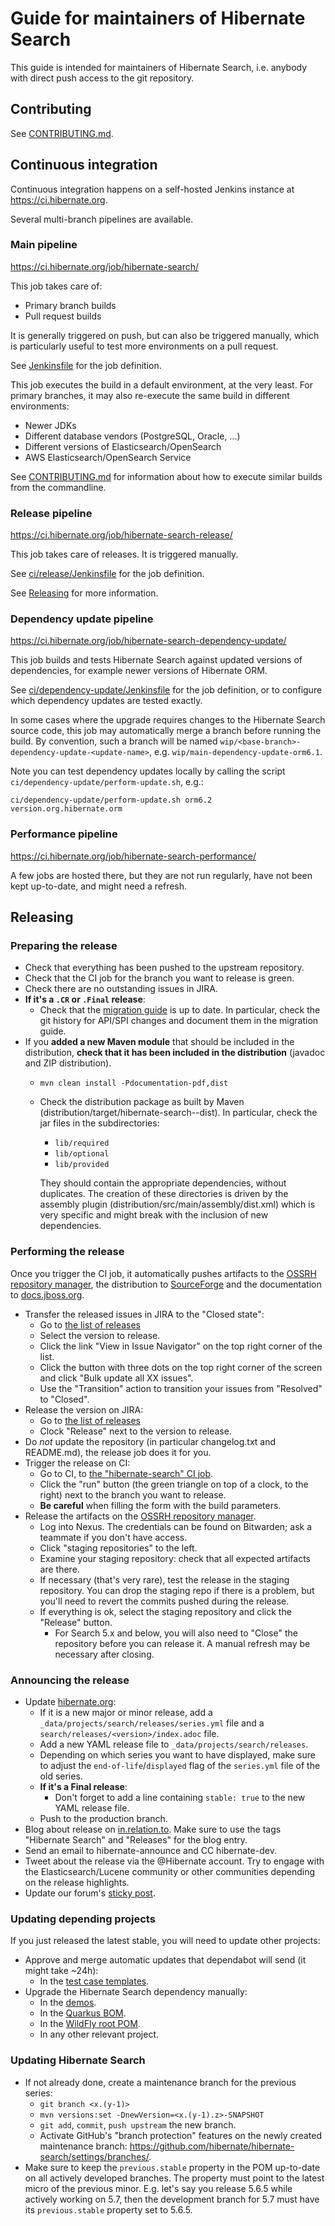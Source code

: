 Guide for maintainers of Hibernate Search
====

This guide is intended for maintainers of Hibernate Search,
i.e. anybody with direct push access to the git repository.

## Contributing

See [CONTRIBUTING.md](CONTRIBUTING.md).

## Continuous integration

Continuous integration happens on a self-hosted Jenkins instance at https://ci.hibernate.org.

Several multi-branch pipelines are available.

### Main pipeline

https://ci.hibernate.org/job/hibernate-search/

This job takes care of:

* Primary branch builds
* Pull request builds

It is generally triggered on push,
but can also be triggered manually,
which is particularly useful to test more environments on a pull request.

See [Jenkinsfile](Jenkinsfile) for the job definition.

This job executes the build in a default environment, at the very least.
For primary branches, it may also re-execute the same build in different environments:

* Newer JDKs
* Different database vendors (PostgreSQL, Oracle, ...)
* Different versions of Elasticsearch/OpenSearch
* AWS Elasticsearch/OpenSearch Service

See [CONTRIBUTING.md](CONTRIBUTING.md#building-from-source)
for information about how to execute similar builds from the commandline.

### Release pipeline

https://ci.hibernate.org/job/hibernate-search-release/

This job takes care of releases. It is triggered manually.

See [ci/release/Jenkinsfile](ci/release/Jenkinsfile) for the job definition.

See [Releasing](#releasing) for more information.

### Dependency update pipeline

https://ci.hibernate.org/job/hibernate-search-dependency-update/

This job builds and tests Hibernate Search against updated versions of dependencies,
for example newer versions of Hibernate ORM.

See [ci/dependency-update/Jenkinsfile](ci/dependency-update/Jenkinsfile) for the job definition,
or to configure which dependency updates are tested exactly.

In some cases where the upgrade requires changes to the Hibernate Search source code,
this job may automatically merge a branch before running the build.
By convention, such a branch will be named `wip/<base-branch>-dependency-update-<update-name>`,
e.g. `wip/main-dependency-update-orm6.1`.

Note you can test dependency updates locally by calling the script `ci/dependency-update/perform-update.sh`, e.g.:

```shell
ci/dependency-update/perform-update.sh orm6.2 version.org.hibernate.orm
```

### Performance pipeline

https://ci.hibernate.org/job/hibernate-search-performance/

A few jobs are hosted there, but they are not run regularly,
have not been kept up-to-date, and might need a refresh.

## <a id="releasing"></a> Releasing

### Preparing the release

* Check that everything has been pushed to the upstream repository.
* Check that the CI job for the branch you want to release is green.
* Check there are no outstanding issues in JIRA.
* **If it's a `.CR` or `.Final` release**:
  * Check that the [migration guide](documentation/src/main/asciidoc/migration/index.asciidoc) is up to date.
    In particular, check the git history for API/SPI changes
    and document them in the migration guide.
* If you **added a new Maven module** that should be included in the distribution,
  **check that it has been included in the distribution** (javadoc and ZIP distribution).
  * `mvn clean install -Pdocumentation-pdf,dist`
  * Check the distribution package as built by Maven (distribution/target/hibernate-search-<version>-dist).
    In particular, check the jar files in the subdirectories:
    * `lib/required`
    * `lib/optional`
    * `lib/provided`

    They should contain the appropriate dependencies, without duplicates.
    The creation of these directories is driven by the assembly plugin (distribution/src/main/assembly/dist.xml)
    which is very specific and might break with the inclusion of new dependencies.

### Performing the release

Once you trigger the CI job, it automatically pushes artifacts to the
[OSSRH repository manager](https://oss.sonatype.org/#stagingRepositories),
the distribution to [SourceForge](https://sourceforge.net/projects/hibernate/files/hibernate-search/)
and the documentation to [docs.jboss.org](https://docs.jboss.org/hibernate/search/).

* Transfer the released issues in JIRA to the "Closed state":
  * Go to [the list of releases](https://hibernate.atlassian.net/projects/HSEARCH?selectedItem=com.atlassian.jira.jira-projects-plugin%3Arelease-page)
  * Select the version to release.
  * Click the link "View in Issue Navigator" on the top right corner of the list.
  * Click the button with three dots on the top right corner of the screen and click "Bulk update all XX issues".
  * Use the "Transition" action to transition your issues from "Resolved" to "Closed".
* Release the version on JIRA:
  * Go to [the list of releases](https://hibernate.atlassian.net/projects/HSEARCH?selectedItem=com.atlassian.jira.jira-projects-plugin%3Arelease-page)
  * Clock "Release" next to the version to release.
* Do *not* update the repository (in particular changelog.txt and README.md), 
  the release job does it for you.
* Trigger the release on CI:
  * Go to CI, to [the "hibernate-search" CI job](https://ci.hibernate.org/job/hibernate-search/).
  * Click the "run" button (the green triangle on top of a clock, to the right) next to the branch you want to release.
  * **Be careful** when filling the form with the build parameters.
* Release the artifacts on the [OSSRH repository manager](https://oss.sonatype.org/#stagingRepositories).
  * Log into Nexus. The credentials can be found on Bitwarden; ask a teammate if you don't have access.
  * Click "staging repositories" to the left.
  * Examine your staging repository: check that all expected artifacts are there.
  * If necessary (that's very rare), test the release in the staging repository.
    You can drop the staging repo if there is a problem,
    but you'll need to revert the commits pushed during the release.
  * If everything is ok, select the staging repository and click the "Release" button.
    * For Search 5.x and below, you will also need to "Close" the repository before you can release it.
      A manual refresh may be necessary after closing.

### Announcing the release

* Update [hibernate.org](https://github.com/hibernate/hibernate.org):
  * If it is a new major or minor release, add a `_data/projects/search/releases/series.yml` file
    and a `search/releases/<version>/index.adoc` file.
  * Add a new YAML release file to `_data/projects/search/releases`.
  * Depending on which series you want to have displayed,
    make sure to adjust the `end-of-life`/`displayed` flag of the `series.yml` file of the old series.
  * **If it's a Final release**:
    * Don't forget to add a line containing `stable: true` to the new YAML release file.
  * Push to the production branch.
* Blog about release on [in.relation.to](https://github.com/hibernate/in.relation.to).
  Make sure to use the tags "Hibernate Search" and "Releases" for the blog entry.
* Send an email to hibernate-announce and CC hibernate-dev.
* Tweet about the release via the @Hibernate account.
  Try to engage with the Elasticsearch/Lucene community or other communities depending on the release highlights.
* Update our forum's [sticky post](https://discourse.hibernate.org/t/26).

### Updating depending projects

If you just released the latest stable, you will need to update other projects:

* Approve and merge automatic updates that dependabot will send (it might take ~24h):
  * In the [test case templates](https://github.com/hibernate/hibernate-test-case-templates/tree/master/search).
* Upgrade the Hibernate Search dependency manually:
  * In the [demos](https://github.com/hibernate/hibernate-demos/tree/master/hibernate-search).
  * In the [Quarkus BOM](https://github.com/quarkusio/quarkus/blob/main/bom/application/pom.xml).
  * In the [WildFly root POM](https://github.com/wildfly/wildfly/blob/main/pom.xml).
  * In any other relevant project.

### Updating Hibernate Search

* If not already done, create a maintenance branch for the previous series:
  * `git branch <x.(y-1)>`
  * `mvn versions:set -DnewVersion=<x.(y-1).z>-SNAPSHOT`
  * `git add`, `commit`, `push upstream` the new branch.
  * Activate GitHub's "branch protection" features on the newly created maintenance branch:
    https://github.com/hibernate/hibernate-search/settings/branches/.
* Make sure to keep the `previous.stable` property in the POM up-to-date
  on all actively developed branches.
  The property must point to the latest micro of the previous minor.
  E.g. let's say you release 5.6.5 while actively working on 5.7,
  then the development branch for 5.7 must have its `previous.stable` property set to 5.6.5.
